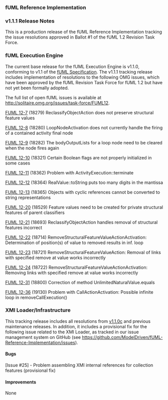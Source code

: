 ### fUML Reference Implementation
### v1.1.1 Release Notes

This is a production release of the fUML Reference Implementation tracking the issue resolutions approved in Ballot #1 of the fUML 1.2 Revision Task Force.

### fUML Execution Engine

The current base release for the fUML Execution Engine is v1.1.0, conforming to v1.1 of the [fUML Specification](http://www.omg.org/spec/FUML/1.1). 
The v1.1.1 tracking release includes implementation of resolutions to the following OMG issues, which have been approved by the
fUML Revision Task Force for fUML 1.2 but have not yet been formally adopted.

The full list of open fUML issues is available at http://solitaire.omg.org/issues/task-force/FUML12.

[FUML 12-7](http://solitaire.omg.org/issues/task-force/FUML12#issue-16432) (18279) ReclassifyObjectAction does not preserve structural feature values

[FUML 12-8](http://solitaire.omg.org/issues/task-force/FUML12#issue-16433) (18280) LoopNodeActivation does not currently handle the firing of a contained activity final node  

[FUML 12-9](http://solitaire.omg.org/issues/task-force/FUML12#issue-16434) (18282) The bodyOutputLists for a loop node need to be cleared when the node fires again  

[FUML 12-10](http://solitaire.omg.org/issues/task-force/FUML12#issue-16435) (18321) Certain Boolean flags are not properly initialized in some cases 

[FUML 12-11](http://solitaire.omg.org/issues/task-force/FUML12#issue-16436) (18362) Problem with ActivityExecution::terminate  

[FUML 12-12](http://solitaire.omg.org/issues/task-force/FUML12#issue-16437) (18364) RealValue::toString puts too many digits in the mantissa  

[FUML 12-13](http://solitaire.omg.org/issues/task-force/FUML12#issue-16438) (18365) Objects with cyclic references cannot be converted to string representations

[FUML 12-20](http://solitaire.omg.org/issues/task-force/FUML12#issue-16445) (18529) Feature values need to be created for private structural features of parent classifiers

[FUML 12-21](http://solitaire.omg.org/issues/task-force/FUML12#issue-16446) (18693) ReclassifyObjectAction handles removal of structural features incorrect

[FUML 12-22](http://solitaire.omg.org/issues/task-force/FUML12#issue-16447) (18714) RemoveStructuralFeatureValueActionActivation: Determination of position(s) of value to removed results in inf. loop

[FUML 12-23](http://solitaire.omg.org/issues/task-force/FUML12#issue-16448) (18721) RemoveStructuralFeatureValueAction: Removal of links with specified remove at value works incorrectly

[FUML 12-24](http://solitaire.omg.org/issues/task-force/FUML12#issue-16449) (18722) RemoveStructuralFeatureValueActionActivation: Removing links with specified remove at value works incorrectly

[FUML 12-31](http://solitaire.omg.org/issues/task-force/FUML12#issue-16456) (18800) Correction of method UnlimitedNaturalValue.equals

[FUML 12-36](http://solitaire.omg.org/issues/task-force/FUML12#issue-17283) (19130) Problem with CallActionActivation: Possible infinite loop in removeCallExecution()

### XMI Loader/Infrastructure

This tracking release includes all resolutions from [v1.1.0c](./fuml-1.1.0c.md) and previous maintenance releases.
In addition, it includes a provisional fix for the following issue related to the XMI Loader, 
as tracked in our issue management system on GitHub (see https://github.com/ModelDriven/fUML-Reference-Implementation/issues).

#### Bugs

[Issue #25] - Problem assembling XMI internal references for collection features (provisional fix)

#### Improvements

None  
